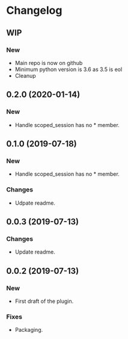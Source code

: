 
# Changelog

## WIP

### New

* Main repo is now on github
* Minimum python version is 3.6 as 3.5 is eol
* Cleanup

## 0.2.0 (2020-01-14)

### New

* Handle scoped_session has no * member.

## 0.1.0 (2019-07-18)

### New

* Handle scoped_session has no * member.

### Changes

* Udpate readme.

## 0.0.3 (2019-07-13)

### Changes

* Update readme.

## 0.0.2 (2019-07-13)

### New

* First draft of the plugin.

### Fixes

* Packaging.


